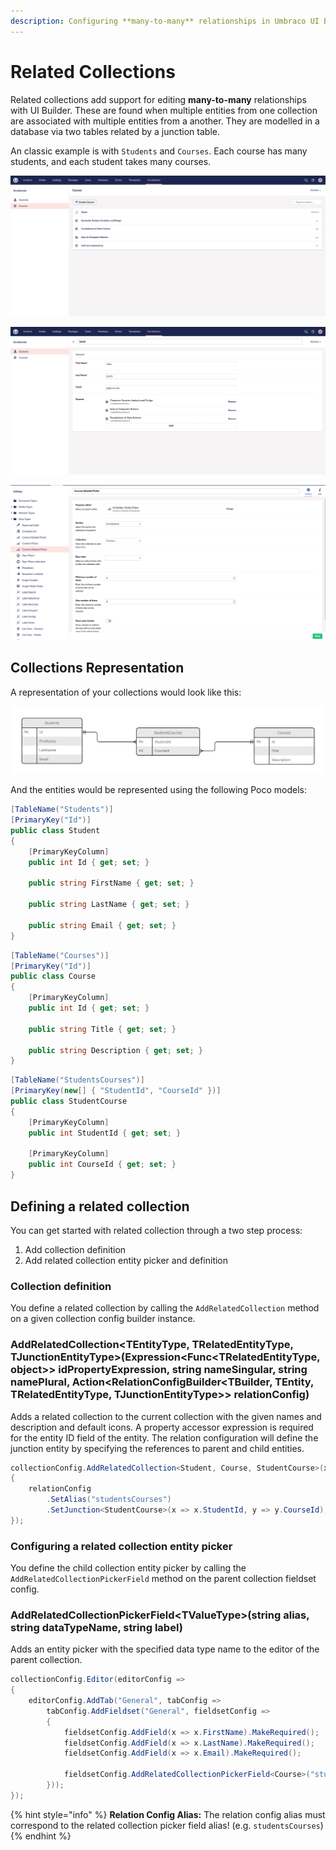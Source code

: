 ```yaml
---
description: Configuring **many-to-many** relationships in Umbraco UI Builder, the backoffice UI builder for Umbraco.
---
```


# Related Collections

Related collections add support for editing **many-to-many** relationships with UI Builder. These are found when multiple entities from one collection are associated with multiple entities from a another. They are modelled in a database via two tables related by a junction table.

An classic example is with `Students` and `Courses`.  Each course has many students, and each student takes many courses.

![Child Collection](../images/related_collections_child.png)

![Parent Collection](../images/related_collections_parent.png)

![Entity Picker](../images/related_collections_entity_picker.png)

## Collections Representation

A representation of your collections would look like this:

![Related Collections Diagram](../images/related_collections_diagram.png)

And the entities would be represented using the following Poco models:

```csharp
[TableName("Students")]
[PrimaryKey("Id")]
public class Student
{
    [PrimaryKeyColumn]
    public int Id { get; set; }

    public string FirstName { get; set; }

    public string LastName { get; set; }

    public string Email { get; set; }
}
```

```csharp
[TableName("Courses")]
[PrimaryKey("Id")]
public class Course
{
    [PrimaryKeyColumn]
    public int Id { get; set; }

    public string Title { get; set; }

    public string Description { get; set; }
}
```

```csharp
[TableName("StudentsCourses")]
[PrimaryKey(new[] { "StudentId", "CourseId" })]
public class StudentCourse
{
    [PrimaryKeyColumn]
    public int StudentId { get; set; }

    [PrimaryKeyColumn]
    public int CourseId { get; set; }
}
```

## Defining a related collection

You can get started with related collection through a two step process:
1. Add collection definition
2. Add related collection entity picker and definition

### Collection definition

You define a related collection by calling the `AddRelatedCollection` method on a given collection config builder instance.

### **AddRelatedCollection&lt;TEntityType, TRelatedEntityType, TJunctionEntityType&gt;(Expression&lt;Func&lt;TRelatedEntityType, object&gt;&gt; idPropertyExpression, string nameSingular, string namePlural, Action&lt;RelationConfigBuilder&lt;TBuilder, TEntity, TRelatedEntityType, TJunctionEntityType&gt;&gt; relationConfig)**

Adds a related collection to the current collection with the given names and description and default icons. A property accessor expression is required for the entity ID field of the entity. The relation configuration will define the junction entity by specifying the references to parent and child entities.

```csharp
collectionConfig.AddRelatedCollection<Student, Course, StudentCourse>(x => x.Id, "Student Course", "Students Courses", relationConfig =>
{
    relationConfig
        .SetAlias("studentsCourses")
        .SetJunction<StudentCourse>(x => x.StudentId, y => y.CourseId);
});
```

### Configuring a related collection entity picker

You define the child collection entity picker by calling the `AddRelatedCollectionPickerField` method on the parent collection fieldset config.

### **AddRelatedCollectionPickerField&lt;TValueType&gt;(string alias, string dataTypeName, string label)**

Adds an entity picker with the specified data type name to the editor of the parent collection.

```csharp
collectionConfig.Editor(editorConfig =>
{
    editorConfig.AddTab("General", tabConfig =>
        tabConfig.AddFieldset("General", fieldsetConfig =>
        {
            fieldsetConfig.AddField(x => x.FirstName).MakeRequired();
            fieldsetConfig.AddField(x => x.LastName).MakeRequired();
            fieldsetConfig.AddField(x => x.Email).MakeRequired();

            fieldsetConfig.AddRelatedCollectionPickerField<Course>("studentsCourses", "Courses Related Picker", "Courses");
        }));
});
```

{% hint style="info" %}
**Relation Config Alias:** The relation config alias must correspond to the related collection picker field alias! (e.g. `studentsCourses`)
{% endhint %}
